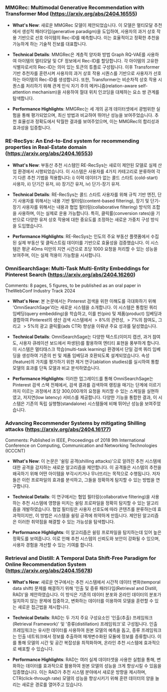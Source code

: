 ### MMGRec: Multimodal Generative Recommendation with Transformer Mod (https://arxiv.org/abs/2404.16555)
- **What's New**: 새로운 MMGRec 모델이 제안되었습니다. 이 모델은 멀티모달 추천에서 생성적 패러다임(generative paradigm)을 도입하여, 사용자의 과거 상호 작용 기반으로 선호 아이템의 Rec-ID를 예측합니다. 이는 효율적이고 정확한 추천을 가능하게 하는 기술적 진보를 대표합니다.

- **Technical Details**: MMGRec은 계층적 양자화 방법 Graph RQ-VAE를 사용하여 아이템의 멀티모달 및 CF 정보에서 Rec-ID를 할당합니다. 각 아이템의 고유한 식별자로서의 Rec-ID는 의미 있는 토큰의 튜플로 구성됩니다. 이후 Transformer 기반 추천자를 훈련시켜 사용자의 과거 상호 작용 시퀀스를 기반으로 사용자가 선호하는 아이템의 Rec-ID를 생성합니다. 또한, Transformer는 비순차적 상호 작용 시퀀스를 처리하기 위해 관계 인식 자기 주의 메커니즘(relation-aware self-attention mechanism)을 사용하여 절대 위치 인코딩을 대체하는 요소 쌍 관계를 탐색합니다.

- **Performance Highlights**: MMGRec는 세 개의 공개 데이터셋에서 광범위한 실험을 통해 평가되었으며, 최신 방법과 비교하여 뛰어난 성능을 보여주었습니다. 추천 효율성과 정확도에서 탁월한 결과를 보여주었으며, 이는 MMGRec의 합리성과 효과성을 입증합니다.



### RE-RecSys: An End-to-End system for recommending properties in  Real-Estate domain (https://arxiv.org/abs/2404.16553)
- **What's New**: 부동산 추천 시스템인 RE-RecSys는 새로이 제안된 모델로 실제 산업 환경에서 시행되었습니다. 이 시스템은 사용자를 4가지 카테고리로 분류하여 각기 다른 추천 기법을 적용합니다: i) 이력 데이터가 없는 콜드 스타트 (cold-start) 사용자, ii) 단기간 유저, iii) 장기간 유저, iv) 단기-장기 유저.

- **Technical Details**: RE-RecSys는 콜드 스타트 사용자를 위해 규칙 기반 엔진, 단기 사용자를 위해서는 내용 기반 필터링(content-based filtering), 장기 및 단기-장기 사용자를 위해서는 내용과 협업 필터링(collaborative filtering) 방식의 조합을 사용하며, 이는 실제로 운용 가능합니다. 특히, 클릭률(conversion rates)을 기반으로 다양한 유저 상호 작용에 대한 중요도를 조정하는 새로운 가중치 구성 방식을 도입했습니다.

- **Performance Highlights**: RE-RecSys는 인도의 주요 부동산 플랫폼에서 수집된 실제 부동산 및 클릭스트림 데이터를 기반으로 효율성을 검증했습니다. 이 시스템은 평균 40ms 미만의 지연 시간으로 초당 1000 요청을 처리할 수 있는 성능을 보여주며, 이는 실제 적용이 가능함을 시사합니다.



### OmniSearchSage: Multi-Task Multi-Entity Embeddings for Pinterest Search (https://arxiv.org/abs/2404.16260)
Comments: 8 pages, 5 figures, to be published as an oral paper in TheWebConf Industry Track 2024

- **What's New**: 본 논문에서는 Pinterest 검색을 위한 이해도를 극대화하기 위해 'OmniSearchSage'라는 새로운 시스템을 소개합니다. 이 시스템은 통합된 쿼리 임베딩(query embedding)을 학습하고, 이를 핀(pin) 및 제품(product) 임베딩과 결합하여 Pinterest의 생산 검색 시스템에서 $>8\%$의 관련성, $>7\%$의 참여도, 그리고 $>5\%$의 광고 클릭률(ads CTR) 향상을 이뤄낸 주요 성과를 달성했습니다.

- **Technical Details**: OmniSearchSage는 다양한 텍스트(이미지 캡션, 과거 참여도, 사용자 큐레이션 보드에서 파생된)를 활용하여 엔티티 표현을 풍부하게 합니다. 이 시스템은 멀티태스크 학습(multi-task learning) 환경에서 단일 검색 쿼리 임베딩을 생성하여 기존의 핀 및 제품 임베딩과 호환되도록 설계되었습니다. 속성(feature)의 가치를 평가하기 위한 제거 연구(ablation studies)를 실시하여 통합 모델의 효과를 단독 모델과 비교 분석하였습니다.

- **Performance Highlights**: 이러한 업그레이드를 통해 OmniSearchSage는 Pinterest 검색 스택 전체에서, 검색 결과를 검색하여 랭킹을 매기는 단계에 이르기까지 이르는 과정에서 초당 300,000개의 요청을 처리할 수 있는 스케일을 실현하였고, 저지연(low latency) 서비스를 제공합니다. 다양한 기능을 통합한 결과, 이 시스템은 기존의 독립 실행형(standalone) 시스템들에 비해 뛰어난 성능을 보여주었습니다.



### Advancing Recommender Systems by mitigating Shilling attacks (https://arxiv.org/abs/2404.16177)
Comments: Published in IEEE, Proceedings of 2018 9th International Conference on Computing, Communication and Networking Technologies (ICCCNT)

- **What's New**: 이 논문은 '쉴링 공격(shilling attacks)'으로 알려진 추천 시스템에 대한 공격을 감지하는 새로운 알고리즘을 제안합니다. 이 공격들은 시스템의 추천을 왜곡하기 위해 어떤 아이템을 부각시키거나 무너뜨리는 목적으로 수행됩니다. 저자들은 이런 프로파일의 효과를 분석하고, 그들을 정확하게 탐지할 수 있는 방법을 연구합니다.

- **Technical Details**: 이 연구에서는 협업 필터링(collaborative filtering)을 사용하는 추천 시스템에 영향을 미치는 쉴링 프로파일을 정확히 탐지할 수 있는 알고리즘을 개발하였습니다. 협업 필터링은 사용자 선호도에 따라 콘텐츠를 분류하는데 효과적이지만, 이 방법은 시스템을 쉴링 공격에 취약하게 만듭니다. 제안된 알고리즘은 이러한 취약점을 해결할 수 있는 가능성을 탐색합니다.

- **Performance Highlights**: 이 알고리즘은 쉴링 프로파일을 탐지하는데 있어 높은 정확도를 보여줍니다. 이로 인해 추천 시스템의 신뢰도와 보안이 강화될 수 있으며, 사용자 경험을 개선할 수 있는 기여를 합니다.



### Retrieval and Distill: A Temporal Data Shift-Free Paradigm for Online  Recommendation System (https://arxiv.org/abs/2404.15678)
- **What's New**: 새로운 연구에서는 추천 시스템에서 시간적 데이터 변화(temporal data shift) 문제를 해결하기 위해 '인출 및 증류 패러다임(Retrieval and Distill, RAD)'을 제안하였습니다. 이 방식은 기존의 데이터 분포와 온라인 데이터의 분포가 일치하지 않는 문제에 집중하고, 변화하는 데이터를 이용하여 모델을 훈련할 수 있는 새로운 접근법을 제시합니다.

- **Technical Details**: RAD는 두 가지 주요 구성요소인 '인출(추출) 프레임워크(Retrieval Framework)' 및 '증류(distillation) 프레임워크'로 구성됩니다. 인출 프레임워크는 유사한 데이터를 사용하여 원본 모델의 예측을 돕고, 증류 프레임워크는 인출 네트워크에서 정보를 추출하여 매개변수화된 모듈에 정보를 증류합니다. 이를 통해 모델의 시간 및 공간 복잡성을 최적화하며, 온라인 추천 시스템에 효과적으로 배포할 수 있습니다.

- **Performance Highlights**: RAD는 여러 실제 데이터셋을 사용한 실험을 통해, 변화하는 데이터를 효과적으로 활용하여 원본 모델의 성능을 크게 향상시킬 수 있음을 입증했습니다. 이는 RAD가 추천 시스템 분야에서 새로운 방향을 제시하며, CTR(click-through rate) 모델의 성능을 향상시키기 위해 훈련 데이터의 양을 늘리는 새로운 경로를 열어주고 있습니다.



